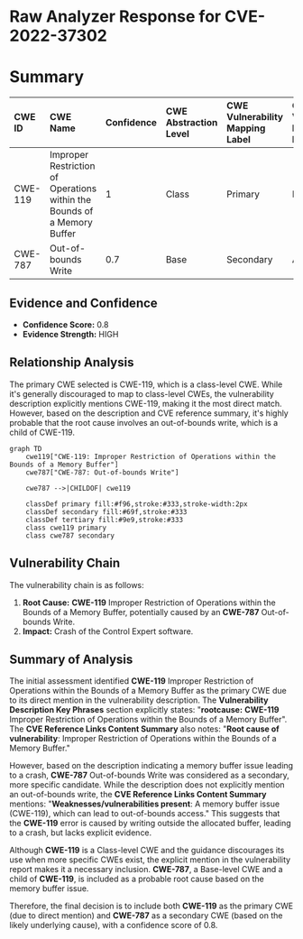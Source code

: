 # Raw Analyzer Response for CVE-2022-37302

# Summary
| CWE ID  | CWE Name                                                                  | Confidence | CWE Abstraction Level | CWE Vulnerability Mapping Label | CWE-Vulnerability Mapping Notes |
| :-------- | :------------------------------------------------------------------------ | :--------- | :---------------------- | :------------------------------ | :------------------------------ |
| CWE-119   | Improper Restriction of Operations within the Bounds of a Memory Buffer | 1          | Class                   | Primary                         | Discouraged                   |
| CWE-787   | Out-of-bounds Write                                                       | 0.7        | Base                    | Secondary                       | Allowed                         |

## Evidence and Confidence

*   **Confidence Score:** 0.8
*   **Evidence Strength:** HIGH

## Relationship Analysis
The primary CWE selected is CWE-119, which is a class-level CWE. While it's generally discouraged to map to class-level CWEs, the vulnerability description explicitly mentions CWE-119, making it the most direct match. However, based on the description and CVE reference summary, it's highly probable that the root cause involves an out-of-bounds write, which is a child of CWE-119.

```mermaid
graph TD
    cwe119["CWE-119: Improper Restriction of Operations within the Bounds of a Memory Buffer"]
    cwe787["CWE-787: Out-of-bounds Write"]
    
    cwe787 -->|CHILDOF| cwe119
    
    classDef primary fill:#f96,stroke:#333,stroke-width:2px
    classDef secondary fill:#69f,stroke:#333
    classDef tertiary fill:#9e9,stroke:#333
    class cwe119 primary
    class cwe787 secondary
```

## Vulnerability Chain
The vulnerability chain is as follows:
1.  **Root Cause:** **CWE-119** Improper Restriction of Operations within the Bounds of a Memory Buffer, potentially caused by an **CWE-787** Out-of-bounds Write.
2.  **Impact:** Crash of the Control Expert software.

## Summary of Analysis
The initial assessment identified **CWE-119** Improper Restriction of Operations within the Bounds of a Memory Buffer as the primary CWE due to its direct mention in the vulnerability description. The **Vulnerability Description Key Phrases** section explicitly states: "**rootcause:** **CWE-119** Improper Restriction of Operations within the Bounds of a Memory Buffer". The **CVE Reference Links Content Summary** also notes: "**Root cause of vulnerability**: Improper Restriction of Operations within the Bounds of a Memory Buffer."

However, based on the description indicating a memory buffer issue leading to a crash, **CWE-787** Out-of-bounds Write was considered as a secondary, more specific candidate. While the description does not explicitly mention an out-of-bounds write, the **CVE Reference Links Content Summary** mentions: "**Weaknesses/vulnerabilities present**: A memory buffer issue (CWE-119), which can lead to out-of-bounds access." This suggests that the **CWE-119** error is caused by writing outside the allocated buffer, leading to a crash, but lacks explicit evidence.

Although **CWE-119** is a Class-level CWE and the guidance discourages its use when more specific CWEs exist, the explicit mention in the vulnerability report makes it a necessary inclusion. **CWE-787**, a Base-level CWE and a child of **CWE-119**, is included as a probable root cause based on the memory buffer issue.

Therefore, the final decision is to include both **CWE-119** as the primary CWE (due to direct mention) and **CWE-787** as a secondary CWE (based on the likely underlying cause), with a confidence score of 0.8.